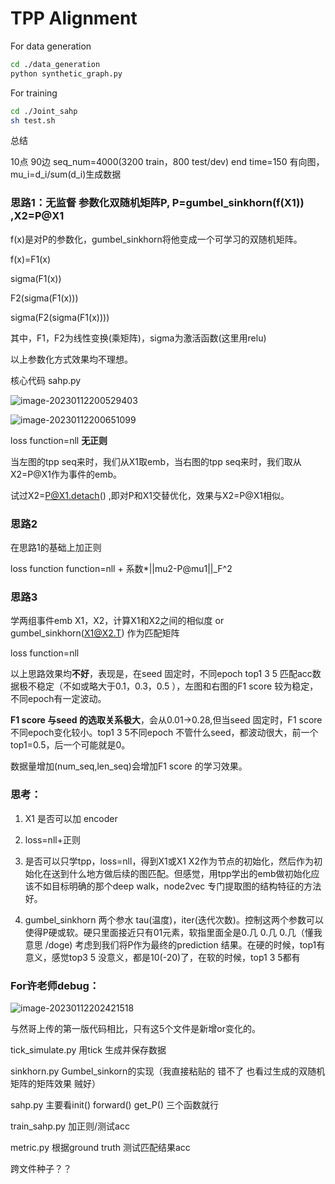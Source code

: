 # TPP Alignment

For data generation

```bash
cd ./data_generation
python synthetic_graph.py
```

For training

```bash
cd ./Joint_sahp
sh test.sh	
```





总结

10点 90边  seq_num=4000(3200 train，800 test/dev) end time=150 有向图，mu_i=d_i/sum(d_i)生成数据

### **思路1**：**无监督** 参数化双随机矩阵P, P=gumbel_sinkhorn(f(X1)) ,X2=P@X1

f(x)是对P的参数化，gumbel_sinkhorn将他变成一个可学习的双随机矩阵。



f(x)=F1(x)

sigma(F1(x))

F2(sigma(F1(x)))

sigma(F2(sigma(F1(x))))

其中，F1，F2为线性变换(乘矩阵)，sigma为激活函数(这里用relu)



以上参数化方式效果均不理想。

核心代码 sahp.py

![image-20230112200529403](https://github.com/Zephyr-29/TPP-Align/blob/main/image-20230112200529403.png)

![image-20230112200651099](https://github.com/Zephyr-29/TPP-Align/blob/main/image-20230112200651099.png)



loss function=nll **无正则**



当左图的tpp seq来时，我们从X1取emb，当右图的tpp seq来时，我们取从X2=P@X1作为事件的emb。

试过X2=P@X1.detach() ,即对P和X1交替优化，效果与X2=P@X1相似。



### **思路2**

在思路1的基础上加正则

loss function function=nll + 系数*||mu2-P@mu1||_F^2



### **思路3**

学两组事件emb X1，X2，计算X1和X2之间的相似度 or gumbel_sinkhorn(X1@X2.T) 作为匹配矩阵

loss function=nll



以上思路效果均**不好**，表现是，在seed 固定时，不同epoch top1 3 5 匹配acc数据极不稳定（不如或略大于0.1，0.3，0.5 ），左图和右图的F1 score 较为稳定，不同epoch有一定波动。

 **F1 score 与seed 的选取关系极大**，会从0.01->0.28,但当seed 固定时，F1 score 不同epoch变化较小。top1 3 5不同epoch 不管什么seed，都波动很大，前一个top1=0.5，后一个可能就是0。



数据量增加(num_seq,len_seq)会增加F1 score 的学习效果。



### **思考**：

1. X1 是否可以加 encoder 

2. loss=nll+正则 
2.  是否可以只学tpp，loss=nll，得到X1或X1  X2作为节点的初始化，然后作为初始化在送到什么地方做后续的图匹配。但感觉，用tpp学出的emb做初始化应该不如目标明确的那个deep walk，node2vec 专门提取图的结构特征的方法好。

4. gumbel_sinkhorn 两个参水 tau(温度)，iter(迭代次数)。控制这两个参数可以使得P硬或软。硬只里面接近只有01元素，软指里面全是0.几 0.几 0.几（懂我意思 /doge) 考虑到我们将P作为最终的prediction 结果。在硬的时候，top1有意义，感觉top3 5 没意义，都是10(-20)了，在软的时候，top1 3 5都有

### For许老师debug：

![image-20230112202421518](https://github.com/Zephyr-29/TPP-Align/blob/main/image-20230112202421518.png)

与然哥上传的第一版代码相比，只有这5个文件是新增or变化的。

tick_simulate.py 用tick 生成并保存数据

sinkhorn.py Gumbel_sinkorn的实现（我直接粘贴的 错不了 也看过生成的双随机矩阵的矩阵效果 贼好）

sahp.py  主要看init()  forward()  get_P() 三个函数就行

train_sahp.py 加正则/测试acc

metric.py 根据ground truth 测试匹配结果acc



跨文件种子？？
